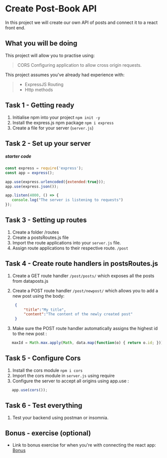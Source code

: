 # Create Post-Book API 

In this project we will create our own API of posts and connect it to a react front end. 

## What you will be doing

This project will allow you to practise using:

> CORS 
> Configuring application to allow cross origin requests. 


This project assumes you've already had experience with:

> - ExpressJS Routing
> - Http methods


## Task 1 - Getting ready

1. Initialise npm into your project
   `npm init -y`
2. Install the express.js npm package
   `npm i express`
3. Create a file for your server (`server.js`)


## Task 2 - Set up your server

##### starter code
```javascript
const express = require('express');
const app = express();

app.use(express.urlencoded({extended:true}));
app.use(express.json());

app.listen(4000, () => {
   console.log("The server is listening to requests") 
});
```

## Task 3 - Setting up routes 

  1. Create a folder /routes 
  2. Create a postsRoutes.js file 
  3. Import the route applications into your `server.js` file.
  4. Assign route applications to their respective route. `/post`


## Task 4 - Create route handlers in postsRoutes.js
  1. Create a GET route handler `/post/posts/` which exposes all the posts from dataposts.js

  2. Create a POST route handler `/post/newpost/` which allows you to add a new post using the body: 
     ```json
      {
          "title":"My title",
          "content":"The content of the newly created post"
      }
     ```


  3. Make sure the POST route handler automatically assigns the highest id to the new post :
   ```javascript
      maxId = Math.max.apply(Math, data.map(function(o) { return o.id; }));
   ```
   

## Task 5 - Configure Cors
 1. Install the cors module
    `npm i cors`
 2. Import the cors module in `server.js` using require
 3. Configure the server to accept all origins using app.use : 
   ```javascript
      app.use(cors());
   ````


## Task 6 - Test everything
 1. Test your backend using postman or insomnia. 


## Bonus - exercise (optional)
- Link to bonus exercise for when you're with connecting the react app: 
  [Bonus](./BONUS.md) 










